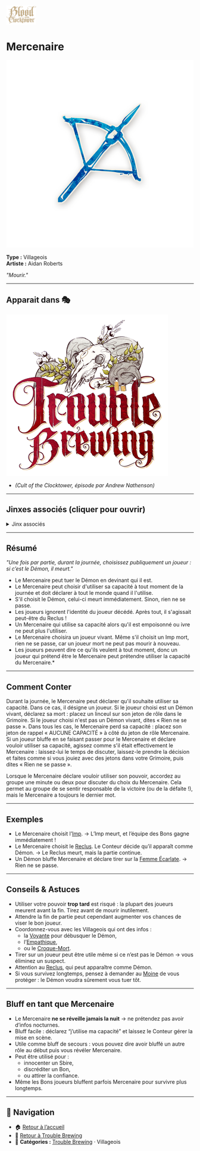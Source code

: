 <p align="left">
  <a href="/botc-fr-bambi/">
    <img src="../images/logo.png" alt="Accueil BotC FR" width="80">
  </a>
</p>

# Mercenaire

![Mercenaire](../images/Icon_slayer.png)

**Type :** Villageois  
**Artiste :** Aidan Roberts  

*"Mourir."*

---

## Apparait dans 🎭
![TB](../images/Logo_trouble_brewing.png) 

- *(Cult of the Clocktower, épisode par Andrew Nathenson)*  

---

## Jinxes associés (cliquer pour ouvrir)

<details>
  
  <summary>Jinx associés</summary>
  <p>
    - ![Sangsue](/botc-fr-bambi/images/Icon_lleech.png) [**Sangsue**](/botc-fr-bambi/roles_experimentaux/sangsue.html) :  
    Si le Mercenaire tue l’hôte de la Sangsue, l’hôte meurt.
  </p>
</details>


---

## Résumé
*"Une fois par partie, durant la journée, choisissez publiquement un joueur : si c’est le Démon, il meurt."*

- Le Mercenaire peut tuer le Démon en devinant qui il est.
- Le Mercenaire peut choisir d'utiliser sa capacité à tout moment de la journée et doit déclarer à tout le monde quand il l'utilise. 
- S'il choisit le Démon, celui-ci meurt immédiatement. Sinon, rien ne se passe.
- Les joueurs ignorent l'identité du joueur décédé. Après tout, il s'agissait peut-être du Reclus !
- Un Mercenaire qui utilise sa capacité alors qu'il est empoisonné ou ivre ne peut plus l'utiliser.
- Le Mercenaire choisira un joueur vivant. Même s'il choisit un Imp mort, rien ne se passe, car un joueur mort ne peut pas mourir à nouveau.
- Les joueurs peuvent dire ce qu'ils veulent à tout moment, donc un joueur qui prétend être le Mercenaire peut prétendre utiliser la capacité du Mercenaire.*
---

## Comment Conter

Durant la journée, le Mercenaire peut déclarer qu'il souhaite utiliser sa capacité. Dans ce cas, il désigne un joueur. 
Si le joueur choisi est un Démon vivant, déclarez sa mort : placez un linceul sur son jeton de rôle dans le Grimoire. 
Si le joueur choisi n'est pas un Démon vivant, dites « Rien ne se passe ». Dans tous les cas, le Mercenaire perd sa capacité : placez son jeton de rappel « AUCUNE CAPACITÉ » à côté du jeton de rôle Mercenaire.
Si un joueur bluffe en se faisant passer pour le Mercenaire et déclare vouloir utiliser sa capacité, agissez comme s'il était effectivement le Mercenaire : laissez-lui le temps de discuter, laissez-le prendre la décision et faites comme si vous jouiez avec des jetons dans votre Grimoire, puis dites « Rien ne se passe ».

Lorsque le Mercenaire déclare vouloir utiliser son pouvoir, accordez au groupe une minute ou deux pour discuter du choix du Mercenaire. Cela permet au groupe de se sentir responsable de la victoire (ou de la défaite !), mais le Mercenaire a toujours le dernier mot.



---
## Exemples
- Le Mercenaire choisit l’[Imp](imp.md). → L’Imp meurt, et l’équipe des Bons gagne immédiatement !  
- Le Mercenaire choisit le [Reclus](reclus.md). Le Conteur décide qu’il apparaît comme Démon. → Le Reclus meurt, mais la partie continue.  
- Un Démon bluffe Mercenaire et déclare tirer sur la [Femme Écarlate](femmeecarlate.md). → Rien ne se passe.  

---

## Conseils & Astuces
- Utiliser votre pouvoir **trop tard** est risqué : la plupart des joueurs meurent avant la fin. Tirez avant de mourir inutilement.  
- Attendre la fin de partie peut cependant augmenter vos chances de viser le bon joueur.  
- Coordonnez-vous avec les Villageois qui ont des infos :  
  - la [Voyante](voyante.md) pour débusquer le Démon,  
  - l’[Empathique](empathique.md),  
  - ou le [Croque-Mort](croque-mort.md).  
- Tirer sur un joueur peut être utile même si ce n’est pas le Démon → vous éliminez un suspect.  
- Attention au [Reclus](reclus.md), qui peut apparaître comme Démon.  
- Si vous survivez longtemps, pensez à demander au [Moine](moine.md) de vous protéger : le Démon voudra sûrement vous tuer tôt.  

---

## Bluff en tant que Mercenaire
- Le Mercenaire **ne se réveille jamais la nuit** → ne prétendez pas avoir d’infos nocturnes.  
- Bluff facile : déclarez “j’utilise ma capacité” et laissez le Conteur gérer la mise en scène.  
- Utile comme bluff de secours : vous pouvez dire avoir bluffé un autre rôle au début puis vous révéler Mercenaire.  
- Peut être utilisé pour :  
  - innocenter un Sbire,  
  - discréditer un Bon,  
  - ou attirer la confiance.  
- Même les Bons joueurs bluffent parfois Mercenaire pour survivre plus longtemps.  

---


## 📂 Navigation 

- 🏠 [Retour à l’accueil](/botc-fr-bambi/)  
- 🍺 [Retour à Trouble Brewing](../trouble_brewing.md)  
- 📂 **Catégories :** [Trouble Brewing](../trouble_brewing.md) · Villageois
